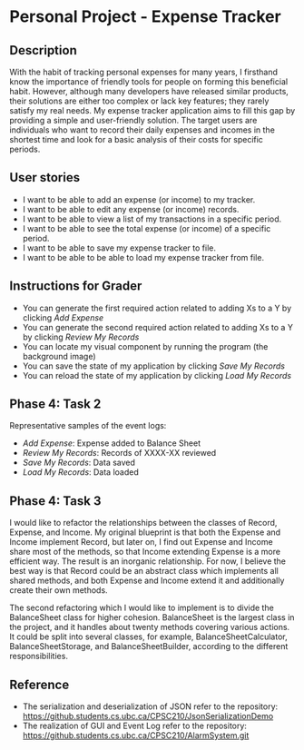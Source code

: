 # Personal Project - Expense Tracker

## Description

With the habit of tracking personal expenses for many years, 
I firsthand know the importance of friendly tools for people on forming this beneficial habit. 
However, although many developers have released similar products, 
their solutions are either too complex or lack key features; 
they rarely satisfy my real needs. My expense tracker application aims to fill this gap 
by providing a simple and user-friendly solution. The target users are individuals who want to record 
their daily expenses and incomes in the shortest time and look for a basic analysis of their costs 
for specific periods.

## User stories
- I want to be able to add an expense (or income) to my tracker.
- I want to be able to edit any expense (or income) records.
- I want to be able to view a list of my transactions in a specific period.
- I want to be able to see the total expense (or income) of a specific period.
- I want to be able to save my expense tracker to file.
- I want to be able to be able to load my expense tracker from file.

## Instructions for Grader

- You can generate the first required action related to adding Xs to a Y by clicking _Add Expense_
- You can generate the second required action related to adding Xs to a Y by clicking _Review My Records_
- You can locate my visual component by running the program (the background image)
- You can save the state of my application by clicking _Save My Records_
- You can reload the state of my application by clicking _Load My Records_

## Phase 4: Task 2
Representative samples of the event logs:
- _Add Expense_: Expense added to Balance Sheet
- _Review My Records_: Records of XXXX-XX reviewed
- _Save My Records_: Data saved
- _Load My Records_: Data loaded

## Phase 4: Task 3
I would like to refactor the relationships between the classes of Record, Expense, and Income. My original blueprint is 
that both the Expense and Income implement Record, but later on, I find out Expense and Income share most of the 
methods, so that Income extending Expense is a more efficient way. The result is an inorganic relationship. For now, I 
believe the best way is that Record could be an abstract class which implements all shared methods, and both Expense 
and Income extend it and additionally create their own methods.

The second refactoring which I would like to implement is to divide the BalanceSheet class for higher cohesion. 
BalanceSheet is the largest class in the project, and it handles about twenty methods covering various actions. 
It could be split into several classes, for example, BalanceSheetCalculator, BalanceSheetStorage, and 
BalanceSheetBuilder, according to the different responsibilities.

## Reference
- The serialization and deserialization of JSON refer to the repository: 
https://github.students.cs.ubc.ca/CPSC210/JsonSerializationDemo
- The realization of GUI and Event Log refer to the repository: 
https://github.students.cs.ubc.ca/CPSC210/AlarmSystem.git